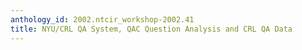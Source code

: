 ```yaml
---
anthology_id: 2002.ntcir_workshop-2002.41
title: NYU/CRL QA System, QAC Question Analysis and CRL QA Data
---
```

